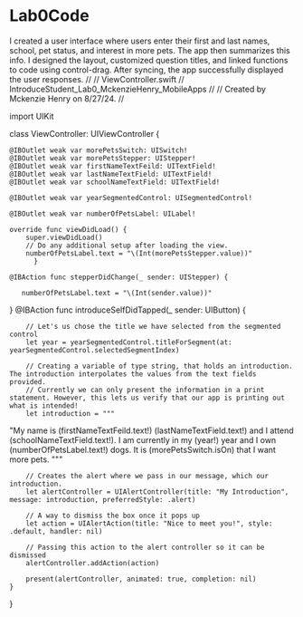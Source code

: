 # Lab0Code
 I created a user interface where users enter their first and last names, school, pet status, and interest in more pets. The app then summarizes this info. I designed the layout, customized question titles, and linked functions to code using control-drag. After syncing, the app successfully displayed the user responses.
//
//  ViewController.swift
//  IntroduceStudent_Lab0_MckenzieHenry_MobileApps
//
//  Created by Mckenzie Henry on 8/27/24.
//

import UIKit

class ViewController: UIViewController {

    @IBOutlet weak var morePetsSwitch: UISwitch!
    @IBOutlet weak var morePetsStepper: UIStepper!
    @IBOutlet weak var firstNameTextFeild: UITextField!
    @IBOutlet weak var lastNameTextField: UITextField!
    @IBOutlet weak var schoolNameTextField: UITextField!
    
    @IBOutlet weak var yearSegmentedControl: UISegmentedControl!
    
    @IBOutlet weak var numberOfPetsLabel: UILabel!
    
    override func viewDidLoad() {
        super.viewDidLoad()
        // Do any additional setup after loading the view.
        numberOfPetsLabel.text = "\(Int(morePetsStepper.value))"
          }

    @IBAction func stepperDidChange(_ sender: UIStepper) {
       
       numberOfPetsLabel.text = "\(Int(sender.value))"
   }
    @IBAction func introduceSelfDidTapped(_ sender: UIButton) {
        
        // Let's us chose the title we have selected from the segmented control
        let year = yearSegmentedControl.titleForSegment(at: yearSegmentedControl.selectedSegmentIndex)
        
        // Creating a variable of type string, that holds an introduction. The introduction interpolates the values from the text fields provided.
        // Currently we can only present the information in a print statement. However, this lets us verify that our app is printing out what is intended!
        let introduction = """
"My name is \(firstNameTextFeild.text!) \(lastNameTextField.text!) and I attend \(schoolNameTextField.text!).
         I am currently in my \(year!) year and I own \(numberOfPetsLabel.text!) dogs.
         It is \(morePetsSwitch.isOn) that I want more pets.
"""
        
        
        // Creates the alert where we pass in our message, which our introduction.
        let alertController = UIAlertController(title: "My Introduction", message: introduction, preferredStyle: .alert)
        
        // A way to dismiss the box once it pops up
        let action = UIAlertAction(title: "Nice to meet you!", style: .default, handler: nil)
        
        // Passing this action to the alert controller so it can be dismissed
        alertController.addAction(action)
        
        present(alertController, animated: true, completion: nil)
    }

}

